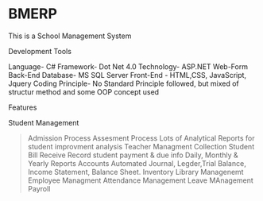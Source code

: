 # BMERP
This is a School Management System

Development Tools

Language- C#
Framework- Dot Net 4.0
Technology- ASP.NET Web-Form
Back-End Database- MS SQL Server
Front-End - HTML,CSS, JavaScript, Jquery
Coding Principle- No Standard Principle followed, but mixed of structur method and some OOP concept used

Features

Student Management
  >Admission Process
  >Assesment Process
  >Lots of Analytical Reports for student improvment analysis
Teacher Managment
Collection
  >Student Bill Receive
  >Record student payment & due info
  >Daily, Monthly & Yearly Reports
Accounts
  >Automated Journal, Legder,Trial Balance, Income Statement, Balance Sheet.
Inventory
Library Managenemt
Employee Managment
Attendance Management
Leave MAnagement
Payroll
